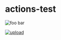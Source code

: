# actions-test

![foo bar](https://github.com/gnush/actions-test/actions/workflows/upload.yml/badge.svg)

[![upload](https://github.com/gnush/actions-test/actions/workflows/upload.yml/badge.svg)](https://github.com/gnush/actions-test/actions/workflows/upload.yml)


